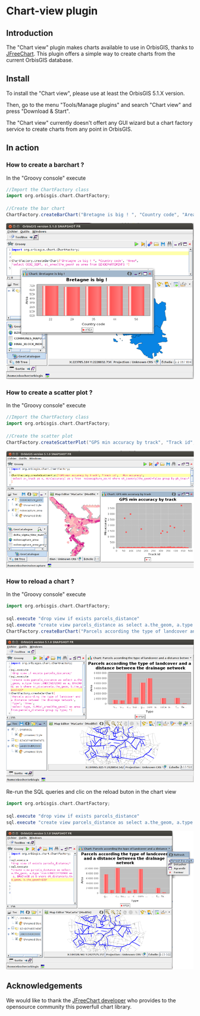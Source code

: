# Chart-view plugin

## Introduction

The "Chart view" plugin makes charts available to use in OrbisGIS, thanks to  [JFreeChart](http://www.jfree.org/jfreechart/).
This plugin offers a simple way to create charts from the current OrbisGIS database.


## Install

To install the "Chart view", please use at least the OrbisGIS 5.1.X version.

Then, go to the menu "Tools/Manage plugins" and search "Chart view" and press "Download & Start".

The "Chart view" currently doesn't offert any GUI wizard but a chart factory service to create charts from any point in OrbisGIS.


## In action


### How to create a barchart ?


In the "Groovy console" execute

```groovy
//Import the ChartFactory class
import org.orbisgis.chart.ChartFactory;

//Create the bar chart
ChartFactory.createBarChart("Bretagne is big ! ", "Country code", "Area", "select CODE_DEPT, st_area(the_geom) as area from BZHDEPARTEMENTS ") 
```

![Bar chart](img/chartview_barchart.png)


### How to create a scatter plot ?


In the "Groovy console" execute

```groovy
//Import the ChartFactory class
import org.orbisgis.chart.ChartFactory;

//Create the scatter plot
ChartFactory.createScatterPlot("GPS min accuracy by track", "Track id", " Min accuracy", "select pk_track as x, min(accuracy) as y from  noisecapture_point where st_isempty(the_geom)=false group by pk_track") 
```

![Scatter plot](img/chartview_scatterplot.png)


### How to reload a chart ?


In the "Groovy console" execute

```groovy
import org.orbisgis.chart.ChartFactory;

sql.execute "drop view if exists parcels_distance"
sql.execute "create view parcels_distance as select a.the_geom, a.type from LANDCOVER2000 as a, DRAINAGE as b where st_distance(a.the_geom, b.the_geom)<20"
ChartFactory.createBarChart("Parcels according the type of landcover and a distance between the drainage network", "Type", "Area", "select type, SUM(st_area(the_geom)) as area from parcels_distance group by type; ")
```

![First bar chart](img/chartview_barchart_reload1.png)

Re-run the SQL queries and clic on the reload buton in the chart view


```groovy
import org.orbisgis.chart.ChartFactory;

sql.execute "drop view if exists parcels_distance"
sql.execute "create view parcels_distance as select a.the_geom, a.type from LANDCOVER2000 as a, DRAINAGE as b where st_distance(a.the_geom, b.the_geom)<100"

```

![Reloaded bar chart](img/chartview_barchart_reload2.png)



## Acknowledgements


We would like to thank the [JFreeChart developer](https://twitter.com/david_m_gilbert) who provides to the opensource community this powerfull chart library.
